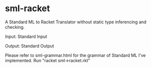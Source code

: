 sml-racket
==========

A Standard ML to Racket Translator without static type inferencing and checking.

Input: Standard Input

Output: Standard Output

Please refer to sml-grammar.html for the grammar of Standard ML I've implemented.
Run "racket sml-\>racket.rkt"
